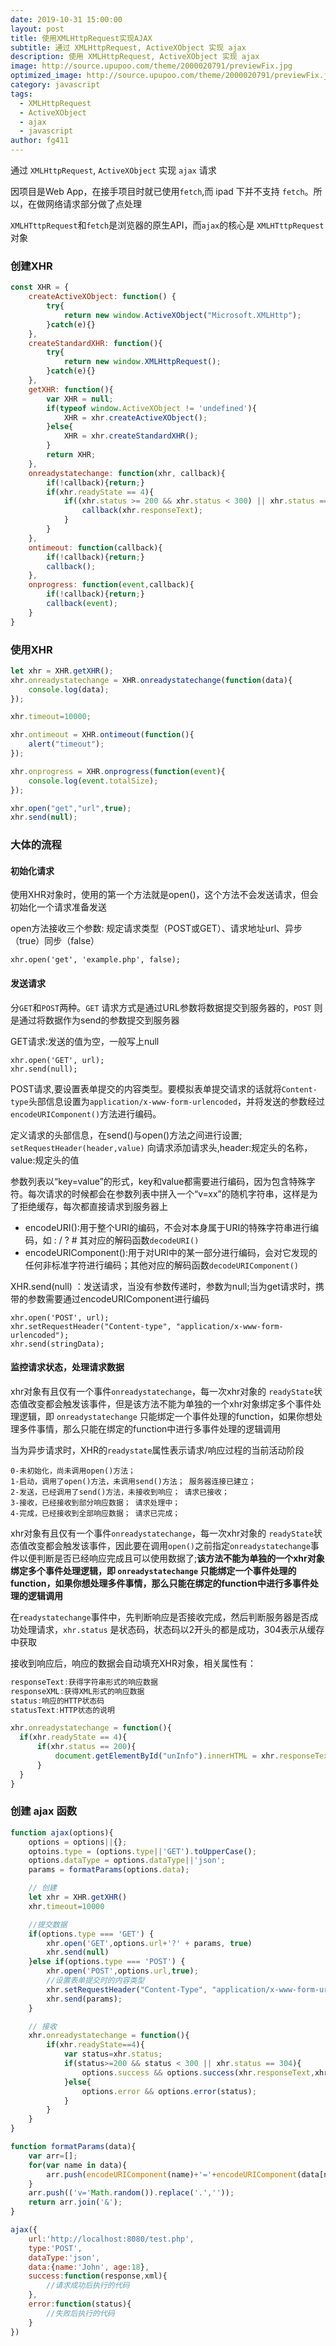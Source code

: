 ```yaml
---
date: 2019-10-31 15:00:00
layout: post
title: 使用XMLHttpRequest实现AJAX
subtitle: 通过 XMLHttpRequest, ActiveXObject 实现 ajax
description: 使用 XMLHttpRequest, ActiveXObject 实现 ajax
image: http://source.upupoo.com/theme/2000020791/previewFix.jpg
optimized_image: http://source.upupoo.com/theme/2000020791/previewFix.jpg
category: javascript
tags:
  - XMLHttpRequest
  - ActiveXObject
  - ajax
  - javascript
author: fg411
---
```


通过 `XMLHttpRequest`, `ActiveXObject` 实现 `ajax` 请求

因项目是Web App，在接手项目时就已使用`fetch`,而 ipad 下并不支持 `fetch`。所以，在做网络请求部分做了点处理

`XMLHTttpRequest`和`fetch`是浏览器的原生API，而`ajax`的核心是 `XMLHTttpRequest`对象

### 创建XHR

``` javascript
const XHR = {
    createActiveXObject: function() {
        try{
            return new window.ActiveXObject("Microsoft.XMLHttp");
        }catch(e){}
    },
    createStandardXHR: function(){
        try{
            return new window.XMLHttpRequest();
        }catch(e){}
    },
    getXHR: function(){
        var XHR = null;
        if(typeof window.ActiveXObject != 'undefined'){
            XHR = xhr.createActiveXObject();
        }else{
            XHR = xhr.createStandardXHR();
        }
        return XHR;
    },
    onreadystatechange: function(xhr, callback){
        if(!callback){return;}
        if(xhr.readyState == 4){
            if((xhr.status >= 200 && xhr.status < 300) || xhr.status == 304){
                callback(xhr.responseText);
            }
        }
    },
    ontimeout: function(callback){
        if(!callback){return;}
        callback();
    },
    onprogress: function(event,callback){
        if(!callback){return;}
        callback(event);
    }
}
```

### 使用XHR

``` javascript
let xhr = XHR.getXHR();
xhr.onreadystatechange = XHR.onreadystatechange(function(data){
    console.log(data);
});

xhr.timeout=10000;

xhr.ontimeout = XHR.ontimeout(function(){
    alert("timeout");
});

xhr.onprogress = XHR.onprogress(function(event){
    console.log(event.totalSize);
});

xhr.open("get","url",true);
xhr.send(null);
```

### 大体的流程

#### 初始化请求

使用XHR对象时，使用的第一个方法就是open()，这个方法不会发送请求，但会初始化一个请求准备发送

open方法接收三个参数: 规定请求类型（POST或GET）、请求地址url、异步（true）同步（false）

```
xhr.open('get', 'example.php', false);
```
#### 发送请求

分`GET`和`POST`两种。`GET` 请求方式是通过URL参数将数据提交到服务器的，`POST` 则是通过将数据作为send的参数提交到服务器

GET请求:发送的值为空，一般写上null
```
xhr.open('GET', url);
xhr.send(null);
```

POST请求,要设置表单提交的内容类型。要模拟表单提交请求的话就将`Content-type`头部信息设置为`application/x-www-form-urlencoded`，并将发送的参数经过`encodeURIComponent()`方法进行编码。

定义请求的头部信息，在send()与open()方法之间进行设置; `setRequestHeader(header,value)` 向请求添加请求头,header:规定头的名称，value:规定头的值

参数列表以“key=value”的形式，key和value都需要进行编码，因为包含特殊字符。每次请求的时候都会在参数列表中拼入一个“v=xx”的随机字符串，这样是为了拒绝缓存，每次都直接请求到服务器上

* encodeURI():用于整个URI的编码，不会对本身属于URI的特殊字符串进行编码，如 : / ? # 其对应的解码函数`decodeURI()`
* encodeURIComponent():用于对URI中的某一部分进行编码，会对它发现的任何非标准字符进行编码；其他对应的解码函数`decodeURIComponent()`

XHR.send(null) ：发送请求，当没有参数传递时，参数为null;当为get请求时，携带的参数需要通过encodeURIComponent进行编码

```
xhr.open('POST', url);
xhr.setRequestHeader("Content-type", "application/x-www-form-urlencoded");
xhr.send(stringData);
```

#### 监控请求状态，处理请求数据
xhr对象有且仅有一个事件`onreadystatechange`，每一次xhr对象的 `readyState`状态值改变都会触发该事件，但是该方法不能为单独的一个xhr对象绑定多个事件处理逻辑，即 `onreadystatechange` 只能绑定一个事件处理的function，如果你想处理多件事情，那么只能在绑定的function中进行多事件处理的逻辑调用

当为异步请求时，XHR的`readystate`属性表示请求/响应过程的当前活动阶段

```
0-未初始化，尚未调用open()方法；
1-启动，调用了open()方法，未调用send()方法； 服务器连接已建立；
2-发送，已经调用了send()方法，未接收到响应； 请求已接收；
3-接收，已经接收到部分响应数据； 请求处理中；
4-完成，已经接收到全部响应数据； 请求已完成；
```
xhr对象有且仅有一个事件`onreadystatechange`，每一次xhr对象的 `readyState`状态值改变都会触发该事件，因此要在调用`open()`之前指定`onreadystatechange`事件以便判断是否已经响应完成且可以使用数据了;<strong>该方法不能为单独的一个xhr对象绑定多个事件处理逻辑，即 `onreadystatechange` 只能绑定一个事件处理的function，如果你想处理多件事情，那么只能在绑定的function中进行多事件处理的逻辑调用</strong>

在`readystatechange`事件中，先判断响应是否接收完成，然后判断服务器是否成功处理请求，`xhr.status` 是状态码，状态码以2开头的都是成功，304表示从缓存中获取

接收到响应后，响应的数据会自动填充XHR对象，相关属性有：
``` javascript
responseText:获得字符串形式的响应数据
responseXML:获得XML形式的响应数据
status:响应的HTTP状态码
statusText:HTTP状态的说明
```

``` javascript
xhr.onreadystatechange = function(){
  if(xhr.readyState == 4){
      if(xhr.status == 200){
          document.getElementById("unInfo").innerHTML = xhr.responseText;
      }
  }
}
```

### 创建 ajax 函数

```javascript
function ajax(options){
    options = options||{};
    optoins.type = (options.type||'GET').toUpperCase();
    options.dataType = options.dataType||'json';
    params = formatParams(options.data);

    // 创建
    let xhr = XHR.getXHR()
    xhr.timeout=10000

    //提交数据
    if(options.type === 'GET') {
        xhr.open('GET',options.url+'?' + params, true)
        xhr.send(null)
    }else if(options.type === 'POST') {
        xhr.open('POST',options.url,true);
        //设置表单提交时的内容类型
        xhr.setRequestHeader("Content-Type", "application/x-www-form-urlencoded");
        xhr.send(params);
    }

    // 接收
    xhr.onreadystatechange = function(){
        if(xhr.readyState==4){
            var status=xhr.status;
            if(status>=200 && status < 300 || xhr.status == 304){
                options.success && options.success(xhr.responseText,xhr.responseXML);
            }else{
                options.error && options.error(status);
            }
        }
    }
}

function formatParams(data){
    var arr=[];
    for(var name in data){
        arr.push(encodeURIComponent(name)+'='+encodeURIComponent(data[name]));
    }
    arr.push(('v='Math.random()).replace('.',''));
    return arr.join('&');
}

ajax({
    url:'http://localhost:8080/test.php',
    type:'POST',
    dataType:'json',
    data:{name:'John', age:18},
    success:function(response,xml){
        //请求成功后执行的代码
    },
    error:function(status){
        //失败后执行的代码
    }
})
```